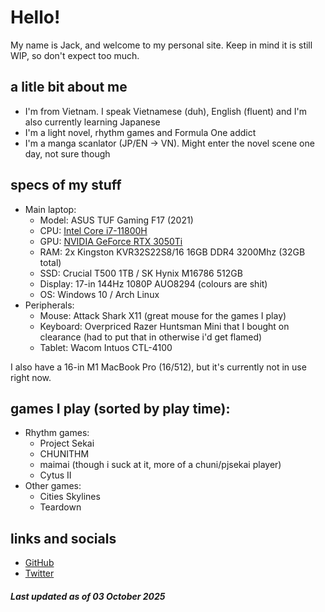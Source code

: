 # Hello!

My name is Jack, and welcome to my personal site.
Keep in mind it is still WIP, so don't expect too much.

## a litle bit about me
- I'm from Vietnam. I speak Vietnamese (duh), English (fluent) and I'm also currently learning Japanese
- I'm a light novel, rhythm games and Formula One addict
- I'm a manga scanlator (JP/EN -> VN). Might enter the novel scene one day, not sure though

## specs of my stuff
- Main laptop:
  - Model: ASUS TUF Gaming F17 (2021)
  - CPU: [Intel Core i7-11800H](https://www.intel.com/content/www/us/en/products/sku/213803/intel-core-i711800h-processor-24m-cache-up-to-4-60-ghz/specifications.html)
  - GPU: [NVIDIA GeForce RTX 3050Ti](https://www.nvidia.com/en-us/geforce/laptops/compare/30-series/)
  - RAM: 2x Kingston KVR32S22S8/16 16GB DDR4 3200Mhz (32GB total)
  - SSD: Crucial T500 1TB / SK Hynix M16786 512GB
  - Display: 17-in 144Hz 1080P AUO8294 (colours are shit)
  - OS: Windows 10 / Arch Linux
- Peripherals:
  - Mouse: Attack Shark X11 (great mouse for the games I play)
  - Keyboard: Overpriced Razer Huntsman Mini that I bought on clearance (had to put that in otherwise i'd get flamed)
  - Tablet: Wacom Intuos CTL-4100
  
I also have a 16-in M1 MacBook Pro (16/512), but it's currently not in use right now.

## games I play (sorted by play time):
- Rhythm games:
  - Project Sekai
  - CHUNITHM
  - maimai (though i suck at it, more of a chuni/pjsekai player)
  - Cytus II
- Other games:
  - Cities Skylines
  - Teardown

## links and socials
- [GitHub](https://github.com/Jack74593)
- [Twitter](https://x.com/_SilentClubstep)

##### Last updated as of 03 October 2025
